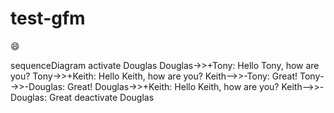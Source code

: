 # test-gfm

:smile:

<script src="https://cdn.rawgit.com/knsv/mermaid/7.0.0/dist/mermaid.js" type="text/javascript"></script>

<script>
  var config = {
    startOnLoad: true,
    flowchart: {
      useMaxWidth: false,
      htmlLabels: true
    }
  };
  mermaid.initialize(config);
</script>

<div class="mermaid">
sequenceDiagram
    activate Douglas
    Douglas->>+Tony: Hello Tony, how are you?
    Tony->>+Keith: Hello Keith, how are you?
    Keith-->>-Tony: Great!
    Tony-->>-Douglas: Great!
    Douglas->>+Keith: Hello Keith, how are you?
    Keith-->>-Douglas: Great
    deactivate Douglas
</div>
